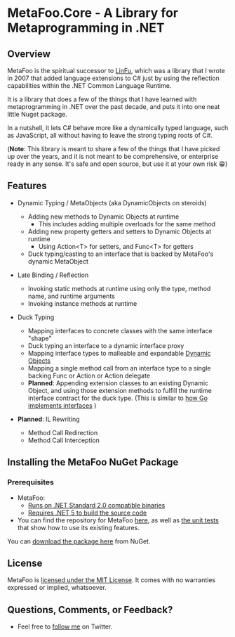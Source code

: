 # MetaFoo.Core - A Library for Metaprogramming in .NET

## Overview

MetaFoo is the spiritual successor to [LinFu](https://www.codeproject.com/Articles/20884/Introducing-the-LinFu-Framework-Part-I-LinFu-Dynam), which was a library that I wrote in 2007 that added language extensions to C# just by using the reflection capabilities within the .NET Common Language Runtime.

It is a library that does a few of the things that I have learned with metaprogramming in .NET over the past decade, and puts it into one neat little Nuget package.

In a nutshell, it lets C# behave more like a dynamically typed language, such as JavaScript, all without having to leave the strong typing roots of C#. 

(**Note**: This library is meant to share a few of the things that I have picked up over the years, and it is not meant to be comprehensive, or enterprise ready in any sense. It's safe and open source, but use it at your own risk 😁)

## Features

- Dynamic Typing / MetaObjects (aka DynamicObjects on steroids)
  - Adding new methods to Dynamic Objects at runtime
    - This includes adding multiple overloads for the same method
  - Adding new property getters and setters to Dynamic Objects at runtime
    - Using Action&lt;T&gt; for setters, and Func&lt;T&gt; for getters
  - Duck typing/casting to an interface that is backed by MetaFoo's dynamic MetaObject  
 
- Late Binding / Reflection
  - Invoking static methods at runtime using only the type, method name, and runtime arguments
  - Invoking instance methods at runtime
  
- Duck Typing
  - Mapping interfaces to concrete classes with the same interface "shape"
  - Duck typing an interface to a dynamic interface proxy
  - Mapping interface types to malleable and expandable [Dynamic Objects](https://docs.microsoft.com/en-us/dotnet/api/system.dynamic.dynamicobject?view=net-5.0)
  - Mapping a single method call from an interface type to a single backing Func<T> or Action<T> or Action delegate
  - **Planned**: Appending extension classes to an existing Dynamic Object, and using those extension methods to fulfill the runtime interface contract for the duck type. (This is similar to [how Go implements interfaces](https://golangbyexample.com/interface-in-golang/) )
  
- **Planned**: IL Rewriting
  - Method Call Redirection
  - Method Call Interception

## Installing the MetaFoo NuGet Package 
### Prerequisites
- MetaFoo:
  - [Runs on .NET Standard 2.0 compatible binaries](https://dotnet.microsoft.com/platform/dotnet-standard)
  - [Requires .NET 5 to build the source code](https://dotnet.microsoft.com/download/dotnet/5.0)
- You can find the repository for MetaFoo [here](https://github.com/philiplaureano/MetaFoo), as well as [the unit tests](https://github.com/philiplaureano/MetaFoo/tree/master/MetaFoo/MetaFoo.Tests) that show how to use its existing features. 

You can [download the package here](https://www.nuget.org/packages/Laureano.MetaFoo.Core/) from NuGet.

## License
 MetaFoo is [licensed under the MIT License](https://opensource.org/licenses/MIT). It comes with no warranties expressed or implied, whatsoever.
 
## Questions, Comments, or Feedback?
- Feel free to [follow me](http://twitter.com/philiplaureano) on Twitter.
